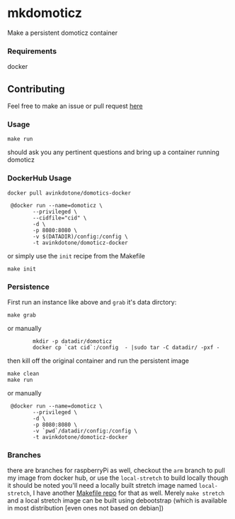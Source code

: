 # mkdomoticz
Make a persistent domoticz container

### Requirements

docker

## Contributing

Feel free to make an issue or pull request [here](https://github.com/joshuacox/mkdomoticz)

### Usage

`make run`

should ask you any pertinent questions and bring up a container running domoticz

### DockerHub Usage

```
docker pull avinkdotone/domotics-docker
````

```
 @docker run --name=domoticz \
        --privileged \
        --cidfile="cid" \
        -d \
        -p 8080:8080 \
        -v $(DATADIR)/config:/config \
        -t avinkdotone/domoticz-docker
```

or simply use the `init` recipe from  the Makefile

```
make init
```

### Persistence

First run an instance like above and `grab` it's data dirctory:

```
make grab
```

or manually

```
        mkdir -p datadir/domoticz
        docker cp `cat cid`:/config  - |sudo tar -C datadir/ -pxf -
```

then kill off the original container and run the persistent image

```
make clean
make run
```

or manually

```
 @docker run --name=domoticz \
        --privileged \
        -d \
        -p 8080:8080 \
        -v `pwd`/datadir/config:/config \
        -t avinkdotone/domoticz-docker
```

### Branches

there are branches for raspberryPi as well, checkout the `arm` branch to pull my image from docker hub, or use the `local-stretch` to build 
locally though it should be noted you'll need a locally built stretch image named `local-stretch`, I have another [Makefile 
repo](https://github.com/avinkdotone/local-debian) for that as  well.  Merely `make stretch` and a local stretch image can be built using 
debootstrap (which is available in most distribution [even ones not based on debian])

